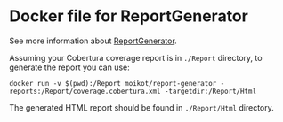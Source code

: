 # Docker file for ReportGenerator

See more information about [ReportGenerator](https://danielpalme.github.io/ReportGenerator/).

Assuming your Cobertura coverage report is in `./Report` directory, to generate the report you can use:

```shell
docker run -v $(pwd):/Report moikot/report-generator -reports:/Report/coverage.cobertura.xml -targetdir:/Report/Html
```

The generated HTML report should be found in `./Report/Html` directory.
